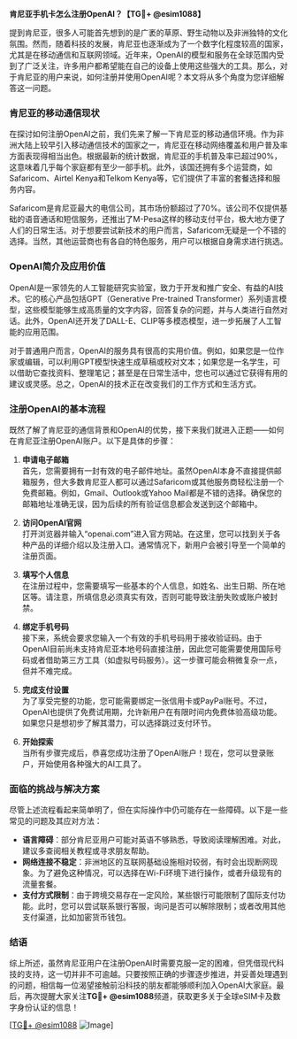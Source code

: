 **肯尼亚手机卡怎么注册OpenAI？【TG💪+ @esim1088】**

提到肯尼亚，很多人可能首先想到的是广袤的草原、野生动物以及非洲独特的文化氛围。然而，随着科技的发展，肯尼亚也逐渐成为了一个数字化程度较高的国家，尤其是在移动通信和互联网领域。近年来，OpenAI的模型和服务在全球范围内受到了广泛关注，许多用户都希望能在自己的设备上使用这些强大的工具。那么，对于肯尼亚的用户来说，如何注册并使用OpenAI呢？本文将从多个角度为您详细解答这一问题。

### 肯尼亚的移动通信现状

在探讨如何注册OpenAI之前，我们先来了解一下肯尼亚的移动通信环境。作为非洲大陆上较早引入移动通信技术的国家之一，肯尼亚在移动网络覆盖和用户普及率方面表现得相当出色。根据最新的统计数据，肯尼亚的手机普及率已超过90%，这意味着几乎每个家庭都有至少一部手机。此外，该国还拥有多个运营商，如Safaricom、Airtel Kenya和Telkom Kenya等，它们提供了丰富的套餐选择和服务内容。

Safaricom是肯尼亚最大的电信公司，其市场份额超过了70%。该公司不仅提供基础的语音通话和短信服务，还推出了M-Pesa这样的移动支付平台，极大地方便了人们的日常生活。对于想要尝试新技术的用户而言，Safaricom无疑是一个不错的选择。当然，其他运营商也有各自的特色服务，用户可以根据自身需求进行挑选。

### OpenAI简介及应用价值

OpenAI是一家领先的人工智能研究实验室，致力于开发和推广安全、有益的AI技术。它的核心产品包括GPT（Generative Pre-trained Transformer）系列语言模型，这些模型能够生成高质量的文字内容，回答复杂的问题，并与人类进行自然对话。此外，OpenAI还开发了DALL-E、CLIP等多模态模型，进一步拓展了人工智能的应用范围。

对于普通用户而言，OpenAI的服务具有很高的实用价值。例如，如果您是一位作家或编辑，可以利用GPT模型快速生成草稿或校对文本；如果您是一名学生，可以借助它查找资料、整理笔记；甚至是在日常生活中，您也可以通过它获得有用的建议或灵感。总之，OpenAI的技术正在改变我们的工作方式和生活方式。

### 注册OpenAI的基本流程

既然了解了肯尼亚的通信背景和OpenAI的优势，接下来我们就进入正题——如何在肯尼亚注册OpenAI账户。以下是具体的步骤：

1. **申请电子邮箱**  
   首先，您需要拥有一封有效的电子邮件地址。虽然OpenAI本身不直接提供邮箱服务，但大多数肯尼亚人都可以通过Safaricom或其他服务商轻松注册一个免费邮箱。例如，Gmail、Outlook或Yahoo Mail都是不错的选择。确保您的邮箱地址准确无误，因为后续的所有验证信息都会发送到这个邮箱中。

2. **访问OpenAI官网**  
   打开浏览器并输入“openai.com”进入官方网站。在这里，您可以找到关于各种产品的详细介绍以及注册入口。通常情况下，新用户会被引导至一个简单的注册页面。

3. **填写个人信息**  
   在注册过程中，您需要填写一些基本的个人信息，如姓名、出生日期、所在地区等。请注意，所填信息必须真实有效，否则可能导致注册失败或账户被封禁。

4. **绑定手机号码**  
   接下来，系统会要求您输入一个有效的手机号码用于接收验证码。由于OpenAI目前尚未支持肯尼亚本地号码直接注册，因此您可能需要使用国际号码或者借助第三方工具（如虚拟号码服务）。这一步骤可能会稍微复杂一点，但并不难完成。

5. **完成支付设置**  
   为了享受完整的功能，您可能需要绑定一张信用卡或PayPal账号。不过，OpenAI也提供了免费试用期，允许新用户在有限时间内免费体验高级功能。如果您只是想初步了解其潜力，可以选择跳过支付环节。

6. **开始探索**  
   当所有步骤完成后，恭喜您成功注册了OpenAI账户！现在，您可以登录账户，开始使用各种强大的AI工具了。

### 面临的挑战与解决方案

尽管上述流程看起来简单明了，但在实际操作中仍可能存在一些障碍。以下是一些常见的问题及其应对方法：

- **语言障碍**：部分肯尼亚用户可能对英语不够熟悉，导致阅读理解困难。对此，建议多查阅相关教程或寻求朋友帮助。
- **网络连接不稳定**：非洲地区的互联网基础设施相对较弱，有时会出现断网现象。为了避免这种情况，可以选择在Wi-Fi环境下进行操作，或者升级现有的流量套餐。
- **支付方式限制**：由于跨境交易存在一定风险，某些银行可能限制了国际支付功能。此时，您可以尝试联系银行客服，询问是否可以解除限制；或者改用其他支付渠道，比如加密货币钱包。

### 结语

综上所述，虽然肯尼亚用户在注册OpenAI时需要克服一定的困难，但凭借现代科技的支持，这一切并非不可逾越。只要按照正确的步骤逐步推进，并妥善处理遇到的问题，相信每一位渴望接触前沿科技的朋友都能够顺利加入OpenAI大家庭。最后，再次提醒大家关注**TG💪+ @esim1088**频道，获取更多关于全球eSIM卡及数字身份认证的信息！

[[TG💪+ @esim1088](https://t.me/s/esim1088) ![Image](https://i.postimg.cc/4NQfJmqS/Snipaste-2025-05-13-00-14-12.png)]